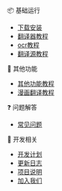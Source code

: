 
📦 基础运行
- [下载安装](/4.0/basic/start)
- [翻译器教程](/4.0/basic/dangotranslator)
- [ocr教程](/4.0/basic/ocr)
- [翻译源教程](/4.0/basic/translate)


🍭 其他功能
- [其他功能教程](/4.0/basic/else)
- [漫画翻译教程](/4.0/basic/manga)

❓ 问题解答
- [常见问题](/4.0/FAQ/faq)

🐛 开发相关
- [开发计划](/4.0/develop/plan)
- [更新日志](/4.0/develop/changelog)
- [项目说明](/4.0/develop/technology)
- [加入我们](/4.0/develop/joinus)

